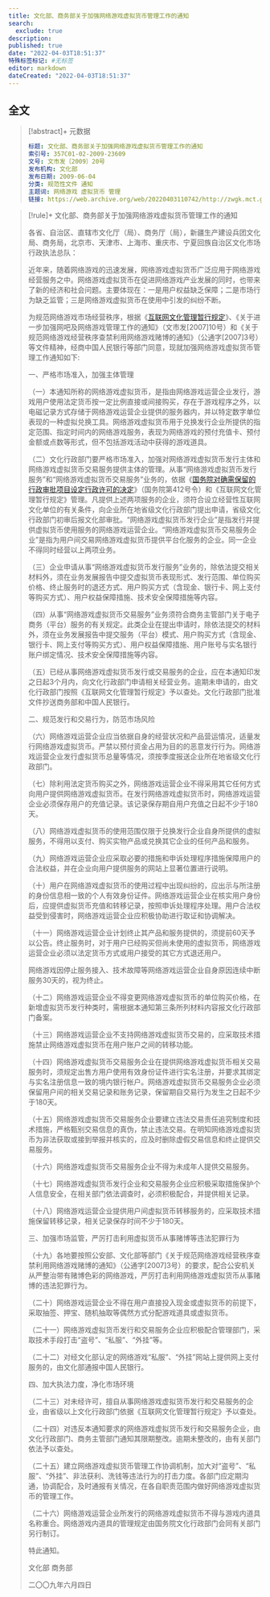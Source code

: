 ```yaml
---
title: 文化部、商务部关于加强网络游戏虚拟货币管理工作的通知
search:
  exclude: true
description:
published: true
date: "2022-04-03T18:51:37"
特殊标签标记: #无标签
editor: markdown
dateCreated: "2022-04-03T18:51:37"
---
```


## 全文

> [!abstract]+ 元数据
>
> ```YAML
> 标题: 文化部、商务部关于加强网络游戏虚拟货币管理工作的通知
> 索引号: 357C01-02-2009-23609
> 文号: 文市发〔2009〕20号
> 发布机构: 文化部
> 发布日期: 2009-06-04
> 分类: 规范性文件 通知
> 主题词: 网络游戏 虚拟货币 管理
> 链接: https://web.archive.org/web/20220403110742/http://zwgk.mct.gov.cn/zfxxgkml/zcfg/gfxwj/202012/t20201204_906151.html
> ```

[互联网文化管理暂行规定]: /rule/文化部/互联网文化管理暂行规定.md
[国务院对确需保留的行政审批项目设定行政许可的决定]: /rule/国务院/办公厅/国务院对确需保留的行政审批项目设定行政许可的决定.md

> [!rule]+ 文化部、商务部关于加强网络游戏虚拟货币管理工作的通知
>
> 各省、自治区、直辖市文化厅（局）、商务厅（局），新疆生产建设兵团文化局、商务局，北京市、天津市、上海市、重庆市、宁夏回族自治区文化市场行政执法总队：
>
> 近年来，随着网络游戏的迅速发展，网络游戏虚拟货币广泛应用于网络游戏经营服务之中。网络游戏虚拟货币在促进网络游戏产业发展的同时，也带来了新的经济和社会问题。主要体现在：一是用户权益缺乏保障；二是市场行为缺乏监管；三是网络游戏虚拟货币在使用中引发的纠纷不断。
>
> 为规范网络游戏市场经营秩序，根据《[互联网文化管理暂行规定][]》、《关于进一步加强网吧及网络游戏管理工作的通知》（文市发[2007]10号）和《关于规范网络游戏经营秩序查禁利用网络游戏赌博的通知》（公通字[2007]3号）等文件精神，经商中国人民银行等部门同意，现就加强网络游戏虚拟货币管理工作通知如下:
>
> 一、严格市场准入，加强主体管理
>
> （一）本通知所称的网络游戏虚拟货币，是指由网络游戏运营企业发行，游戏用户使用法定货币按一定比例直接或间接购买，存在于游戏程序之外，以电磁记录方式存储于网络游戏运营企业提供的服务器内，并以特定数字单位表现的一种虚拟兑换工具。网络游戏虚拟货币用于兑换发行企业所提供的指定范围、指定时间内的网络游戏服务，表现为网络游戏的预付充值卡、预付金额或点数等形式，但不包括游戏活动中获得的游戏道具。
>
> （二）文化行政部门要严格市场准入，加强对网络游戏虚拟货币发行主体和网络游戏虚拟货币交易服务提供主体的管理。从事“网络游戏虚拟货币发行服务”和“网络游戏虚拟货币交易服务”业务的，依据《[国务院对确需保留的行政审批项目设定行政许可的决定][]》（国务院第412号令）和《互联网文化管理暂行规定》管理。凡提供上述两项服务的企业，须符合设立经营性互联网文化单位的有关条件，向企业所在地省级文化行政部门提出申请，省级文化行政部门初审后报文化部审批。“网络游戏虚拟货币发行企业”是指发行并提供虚拟货币使用服务的网络游戏运营企业。“网络游戏虚拟货币交易服务企业”是指为用户间交易网络游戏虚拟货币提供平台化服务的企业。同一企业不得同时经营以上两项业务。
>
> （三）企业申请从事“网络游戏虚拟货币发行服务”业务的，除依法提交相关材料外，须在业务发展报告中提交虚拟货币表现形式、发行范围、单位购买价格、终止服务时的退还方式、用户购买方式（含现金、银行卡、网上支付等购买方式）、用户权益保障措施、技术安全保障措施等内容。
>
> （四）从事“网络游戏虚拟货币交易服务”业务须符合商务主管部门关于电子商务（平台）服务的有关规定。此类企业在提出申请时，除依法提交的材料外，须在业务发展报告中提交服务（平台）模式、用户购买方式（含现金、银行卡、网上支付等购买方式）、用户权益保障措施、用户账号与实名银行账户绑定情况、技术安全保障措施等内容。
>
> （五）已经从事网络游戏虚拟货币发行或交易服务的企业，应在本通知印发之日起3个月内，向文化行政部门申请相关经营业务。逾期未申请的，由文化行政部门按照《互联网文化管理暂行规定》予以查处。文化行政部门批准文件抄送商务部和中国人民银行。
>
> 二、规范发行和交易行为，防范市场风险
>
> （六）网络游戏运营企业应当依据自身的经营状况和产品营运情况，适量发行网络游戏虚拟货币。严禁以预付资金占用为目的的恶意发行行为。网络游戏运营企业发行虚拟货币总量等情况，须按季度报送企业所在地省级文化行政部门。
>
> （七）除利用法定货币购买之外，网络游戏运营企业不得采用其它任何方式向用户提供网络游戏虚拟货币。在发行网络游戏虚拟货币时，网络游戏运营企业必须保存用户的充值记录。该记录保存期自用户充值之日起不少于180天。
>
> （八）网络游戏虚拟货币的使用范围仅限于兑换发行企业自身所提供的虚拟服务，不得用以支付、购买实物产品或兑换其它企业的任何产品和服务。
>
> （九）网络游戏运营企业应采取必要的措施和申诉处理程序措施保障用户的合法权益，并在企业向用户提供服务的网站上显著位置进行说明。
>
> （十）用户在网络游戏虚拟货币的使用过程中出现纠纷的，应出示与所注册的身份信息相一致的个人有效身份证件。网络游戏运营企业在核实用户身份后，应提供虚拟货币充值和转移记录，按照申诉处理程序处理。用户合法权益受到侵害时，网络游戏运营企业应积极协助进行取证和协调解决。
>
> （十一）网络游戏运营企业计划终止其产品和服务提供的，须提前60天予以公告。终止服务时，对于用户已经购买但尚未使用的虚拟货币，网络游戏运营企业必须以法定货币方式或用户接受的其它方式退还用户。
>
> 网络游戏因停止服务接入、技术故障等网络游戏运营企业自身原因连续中断服务30天的，视为终止。
>
> （十二）网络游戏运营企业不得变更网络游戏虚拟货币的单位购买价格，在新增虚拟货币发行种类时，需根据本通知第三条所列材料内容报文化行政部门备案。
>
> （十三）网络游戏运营企业不支持网络游戏虚拟货币交易的，应采取技术措施禁止网络游戏虚拟货币在用户账户之间的转移功能。
>
> （十四）网络游戏虚拟货币交易服务企业在提供网络游戏虚拟货币相关交易服务时，须规定出售方用户使用有效身份证件进行实名注册，并要求其绑定与实名注册信息一致的境内银行帐户。网络游戏虚拟货币交易服务企业必须保留用户间的相关交易记录和账务记录，保留期自交易行为发生之日起不少于180天。
>
> （十五）网络游戏虚拟货币交易服务企业要建立违法交易责任追究制度和技术措施，严格甄别交易信息的真伪，禁止违法交易。在明知网络游戏虚拟货币为非法获取或接到举报并核实的，应及时删除虚假交易信息和终止提供交易服务。
>
> （十六）网络游戏虚拟货币交易服务企业不得为未成年人提供交易服务。
>
> （十七）网络游戏虚拟货币发行企业和交易服务企业应积极采取措施保护个人信息安全，在相关部门依法调查时，必须积极配合，并提供相关记录。
>
> （十八）网络游戏运营企业提供用户间虚拟货币转移服务的，应采取技术措施保留转移记录，相关记录保存时间不少于180天。
>
> 三、加强市场监管，严厉打击利用虚拟货币从事赌博等违法犯罪行为
>
> （十九）各地要按照公安部、文化部等部门《关于规范网络游戏经营秩序查禁利用网络游戏赌博的通知》（公通字[2007]3号）的要求，配合公安机关从严整治带有赌博色彩的网络游戏，严厉打击利用网络游戏虚拟货币从事赌博的违法犯罪行为。
>
> （二十）网络游戏运营企业不得在用户直接投入现金或虚拟货币的前提下，采取抽签、押宝、随机抽取等偶然方式分配游戏道具或虚拟货币。
>
> （二十一）网络游戏虚拟货币发行和交易服务企业应积极配合管理部门，采取技术手段打击“盗号”、“私服”、“外挂”等。
>
> （二十二）对经文化部认定的网络游戏“私服”、“外挂”网站上提供网上支付服务的，由文化部通报中国人民银行。
>
> 四、加大执法力度，净化市场环境
>
> （二十三）对未经许可，擅自从事网络游戏虚拟货币发行和交易服务的企业，由省级以上文化行政部门依据《互联网文化管理暂行规定》予以查处。
>
> （二十四）对违反本通知要求的网络游戏虚拟货币发行和交易服务企业，由文化行政部门、商务主管部门通知其限期整改。逾期未整改的，由有关部门依法予以查处。
>
> （二十五）建立网络游戏虚拟货币管理工作协调机制，加大对“盗号”、“私服”、“外挂”、非法获利、洗钱等违法行为的打击力度。各部门应定期沟通，协调配合，及时通报有关情况，在各自职责范围内做好网络游戏虚拟货币的管理工作。
>
> （二十六）网络游戏运营企业所发行的网络游戏虚拟货币不得与游戏内道具名称重合。网络游戏内道具的管理规定由国务院文化行政部门会同有关部门另行制订。
>
> 特此通知。
>
> 文化部 商务部
>
> 二〇〇九年六月四日
